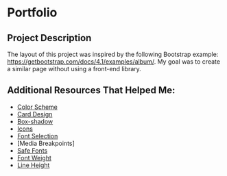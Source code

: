 # Portfolio

## Project Description
The layout of this project was inspired by the following Bootstrap example: https://getbootstrap.com/docs/4.1/examples/album/. My goal was to create a similar page without using a front-end library.

## Additional Resources That Helped Me:
* [Color Scheme](https://material.io/tools/color)
* [Card Design](https://www.w3schools.com/howto/howto_css_cards.asp)
* [Box-shadow](https://developer.mozilla.org/en-US/docs/Web/CSS/box-shadow)
* [Icons](https://fontawesome.com)
* [Font Selection](https://www.learnenough.com/css-and-layout-tutorial)
* [Media Breakpoints]
* [Safe Fonts](https://www.cssfontstack.com/)
* [Font Weight](https://getbootstrap.com/docs/4.1/utilities/text/#font-weight-and-italics)
* [Line Height](https://material.io/design/typography/understanding-typography.html#readability)
